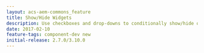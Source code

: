 ```yaml
---
layout: acs-aem-commons_feature
title: Show/Hide Widgets
description: Use checkboxes and drop-downs to conditionally show/hide other fields!
date: 2017-02-10
feature-tags: component-dev new
initial-release: 2.7.0/3.10.0
---
```


